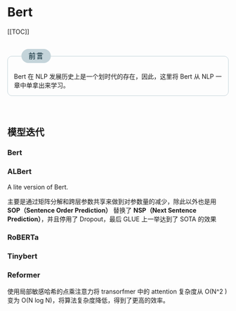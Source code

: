 # Bert

[[TOC]]

</br>
<section style="margin-bottom:-16px">
<section style="margin-top:0px;margin-right:0px;margin-bottom:0px;margin-left:2em;padding-top:2px;padding-right:1em;padding-bottom:2px;padding-left:1em;max-width:100%;display:inline-block;background-image:none;background-color:rgb(196, 212, 218);color:rgb(61, 88, 98);font-size:16px;text-align:center;letter-spacing:1.5px;line-height:1.75em;border-top-left-radius:16px;border-top-right-radius:16px;border-bottom-right-radius:16px;border-bottom-left-radius:16px;box-sizing:border-box;word-wrap:break-word;">
<strong>前言</strong>
</section>
</section>
<section style="margin-top:0px;margin-right:0px;margin-bottom:20px;margin-left:0px;padding-top:2.5em;padding-right:1em;padding-bottom:1em;padding-left:1em;max-width:100%;box-sizing:border-box;border-top-width:1px;border-right-width:1px;border-bottom-width:1px;border-left-width:1px;border-top-style:solid;border-right-style:solid;border-bottom-style:solid;border-left-style:solid;border-top-color:rgb(196, 212, 218);border-right-color:rgb(196, 212, 218);border-bottom-color:rgb(196, 212, 218);border-left-color:rgb(196, 212, 218);border-top-left-radius:10px;border-top-right-radius:10px;border-bottom-right-radius:10px;border-bottom-left-radius:10px;word-wrap:break-word;">Bert 在 NLP 发展历史上是一个划时代的存在，因此，这里将 Bert 从 NLP 一章中单拿出来学习。
</section>
</br>

## 模型迭代

### Bert

### ALBert

A lite version of Bert.

主要是通过矩阵分解和跨层参数共享来做到对参数量的减少，除此以外也是用 **SOP（Sentence Order Prediction）** 替换了 **NSP（Next Sentence Prediction）**，并且停用了 Dropout，最后 GLUE 上一举达到了 SOTA 的效果

### RoBERTa

### Tinybert

### Reformer

使用局部敏感哈希的点乘注意力将 transorfmer 中的 attention 复杂度从 O(N^2 ) 变为 O(N log N)，将算法复杂度降低，得到了更高的效率。
